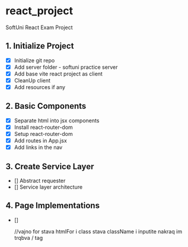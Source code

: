 # react_project
SoftUni React Exam Project


## 1. Initialize Project
- [x] Initialize git repo
- [x] Add server folder - softuni practice server
- [x] Add base vite react project as client
- [x] CleanUp client
- [x] Add resources if any

## 2. Basic Components
- [x] Separate html into jsx components 
- [x] Install react-router-dom
- [x] Setup react-router-dom
- [x] Add routes in App.jsx
- [x] Add links in the nav

## 3. Create Service Layer
- [] Abstract requester
- [] Service layer architecture


## 4. Page Implementations
- []











    //vajno for stava htmlFor i class stava className i inputite nakraq im trqbva / tag